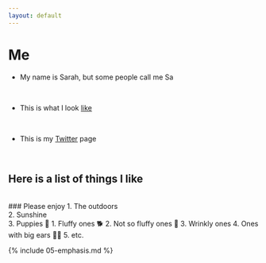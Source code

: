 ```yaml
---
layout: default
---
```

# Me

* My name is Sarah, but some people call me Sa

<br>

* This is what I look [like](https://twitter.com/SarahAldridge91/photo)

<br>

* This is my [Twitter](https://twitter.com/SarahAldridge91) page

<br>

## Here is a list of things I like
<br>
### Please enjoy
1. The outdoors
<br>
2. Sunshine
<br>
3. Puppies 🐶 
   1. Fluffy ones 🐕
   2. Not so fluffy ones 🦮
   3. Wrinkly ones
   4. Ones with big ears 🐕‍🦺
   5. etc.

{% include 05-emphasis.md %}
